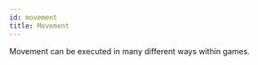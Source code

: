 ```yaml
---
id: movement
title: Movement
---
```


Movement can be executed in many different ways within games.
